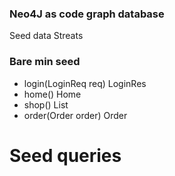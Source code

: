 ### Neo4J as code graph database

Seed data
Streats

### Bare min seed

- login(LoginReq req) LoginRes
- home() Home
- shop() List<Shop>
- order(Order order) Order

# Seed queries


